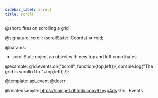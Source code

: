 ```yaml
---
sidebar_label: scroll
title: scroll
---          
```


@short: fires on scrolling a grid

@signature: scroll: (scrollState: ICoords) => void;

@params:
- scrollState	object		an object with new top and left coordinates


@example:
grid.events.on("Scroll", function({top,left}){
    console.log("The grid is scrolled to "+top,left);
});


@template: api_event
@descr:

@relatedsample:
https://snippet.dhtmlx.com/9zeyp4ds	Grid. Events

